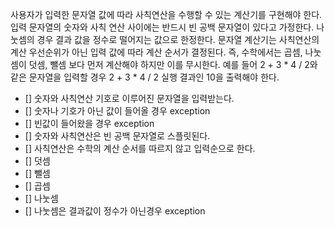 사용자가 입력한 문자열 값에 따라 사칙연산을 수행할 수 있는 계산기를 구현해야 한다.
입력 문자열의 숫자와 사칙 연산 사이에는 반드시 빈 공백 문자열이 있다고 가정한다.
나눗셈의 경우 결과 값을 정수로 떨어지는 값으로 한정한다.
문자열 계산기는 사칙연산의 계산 우선순위가 아닌 입력 값에 따라 계산 순서가 결정된다. 즉, 수학에서는 곱셈, 나눗셈이 덧셈, 뺄셈 보다 먼저 계산해야 하지만 이를 무시한다.
예를 들어 2 + 3 * 4 / 2와 같은 문자열을 입력할 경우 2 + 3 * 4 / 2 실행 결과인 10을 출력해야 한다.


- [] 숫자와 사칙연산 기호로 이루어진 문자열을 입력받는다.
- [] 숫자나 기호가 아닌 값이 들어올 경우 exception
- [] 빈값이 들어왔을 경우 exception
- [] 숫자와 사칙연산은 빈 공백 문자열로 스플릿된다.
- [] 사칙연산은 수학의 계산 순서를 따르지 않고 입력순으로 한다.
- [] 덧셈
- [] 뺄셈
- [] 곱셈
- [] 나눗셈
- [] 나눗셈은 결과값이 정수가 아닌경우 exception
